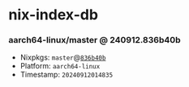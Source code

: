 # nix-index-db
### aarch64-linux/master @ 240912.836b40b
- Nixpkgs: `master`@[`836b40b`](https://github.com/NixOS/nixpkgs/commit/836b40b7c7817480aa8c41a1e61d41453232d8a7)
- Platform: `aarch64-linux`
- Timestamp: `20240912014835`
